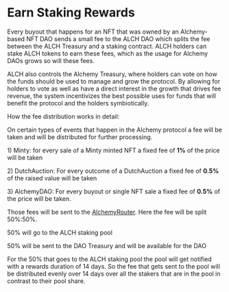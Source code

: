 # Earn Staking Rewards

Every buyout that happens for an NFT that was owned by an Alchemy-based NFT DAO sends a small fee to the ALCH DAO which splits the fee between the ALCH Treasury and a staking contract. ALCH holders can stake ALCH tokens to earn these fees, which as the usage for Alchemy DAOs grows so will these fees.

ALCH also controls the Alchemy Treasury, where holders can vote on how the funds should be used to manage and grow the protocol. By allowing for holders to vote as well as have a direct interest in the growth that drives fee revenue, the system incentivizes the best possible uses for funds that will benefit the protocol and the holders symbiotically.

How the fee distribution works in detail:

On certain types of events that happen in the Alchemy protocol a fee will be taken and will be distributed for further processing.

1\) Minty: for every sale of a Minty minted NFT a fixed fee of **1%** of the price will be taken

2\) DutchAuction: For every outcome of a DutchAuction a fixed fee of **0.5%** of the raised value will be taken

3\) AlchemyDAO: For every buyout or single NFT sale a fixed fee of **0.5%** of the price will be taken.



Those fees will be sent to the [AlchemyRouter](https://etherscan.io/address/0xe02eF7BeAc8c723a17545e0F9F2774Caf13466fc). Here the fee will be split 50%:50%.

50% will go to the ALCH staking pool

50% will be sent to the DAO Treasury and will be available for the DAO

For the 50% that goes to the ALCH staking pool the pool will get notified with a rewards duration of 14 days. So the fee that gets sent to the pool will be distributed evenly over 14 days over all the stakers that are in the pool in contrast to their pool share.

